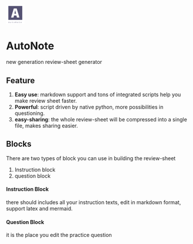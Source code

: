 <img src="doc/logo.png" style="width: 10%;" />

# AutoNote

new generation review-sheet generator

## Feature

1. **Easy use**: markdown support and tons of integrated scripts help you make review sheet faster.
2. **Powerful**: script driven by native python, more possibilities in questioning.
3. **easy-sharing**: the whole review-sheet will be compressed into a single file, makes sharing easier.

## Blocks

There are two types of block you can use in building the review-sheet

1. Instruction block
2. question block

#### Instruction Block

there should includes all your instruction texts, edit in markdown format, support latex and mermaid.

#### Question Block

it is the place you edit the practice question

